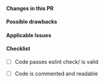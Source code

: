 <!--
    Thank you for your Pull Request.
    Please provide a description above and fill in
    as much of the template below as you're able.
-->
#### Changes in this PR
<!--
    A summary of changes made
-->

#### Possible drawbacks
<!--
    Are there any possible side-effects or negative
    impacts of the code change? If yes, please explain.
-->

#### Applicable Issues
<!--
    Link any applicable Issues/PRs here.
    With a brief description explaining why.
-->

#### Checklist
<!-- 
    For completed items, change [ ] to [x].
-->

- [ ] Code passes eslint check/ is valid
- [ ] Code is commented and readable

